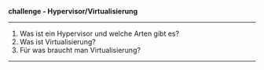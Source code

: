 
**challenge - Hypervisor/Virtualisierung**

---

1. Was ist ein Hypervisor und welche Arten gibt es?
2. Was ist Virtualisierung?
3. Für was braucht man Virtualisierung?

---
